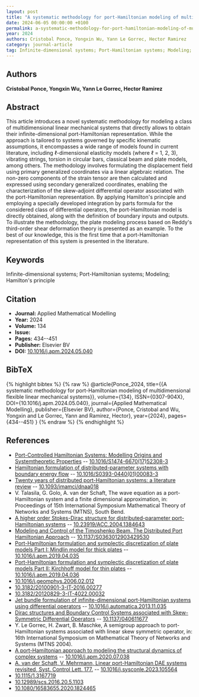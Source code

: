 ```yaml
---
layout: post
title: "A systematic methodology for port-Hamiltonian modeling of multidimensional flexible linear mechanical systems"
date: 2024-06-05 00:00:00 +0100
permalink: a-systematic-methodology-for-port-hamiltonian-modeling-of-multidimensional-flexible-linear-mechanical-systems
year: 2024
authors: Cristobal Ponce, Yongxin Wu, Yann Le Gorrec, Hector Ramirez
category: journal-article
tag: Infinite-dimensional systems; Port-Hamiltonian systems; Modeling; Hamilton's principle
---
```

 
## Authors
**Cristobal Ponce, Yongxin Wu, Yann Le Gorrec, Hector Ramirez**
 
## Abstract
This article introduces a novel systematic methodology for modeling a class of multidimensional linear mechanical systems that directly allows to obtain their infinite-dimensional port-Hamiltonian representation. While the approach is tailored to systems governed by specific kinematic assumptions, it encompasses a wide range of models found in current literature, including ℓ-dimensional elasticity models (where ℓ = 1, 2, 3), vibrating strings, torsion in circular bars, classical beam and plate models, among others. The methodology involves formulating the displacement field using primary generalized coordinates via a linear algebraic relation. The non-zero components of the strain tensor are then calculated and expressed using secondary generalized coordinates, enabling the characterization of the skew-adjoint differential operator associated with the port-Hamiltonian representation. By applying Hamilton's principle and employing a specially developed integration by parts formula for the considered class of differential operators, the port-Hamiltonian model is directly obtained, along with the definition of boundary inputs and outputs. To illustrate the methodology, the plate modeling process based on Reddy's third-order shear deformation theory is presented as an example. To the best of our knowledge, this is the first time that a port-Hamiltonian representation of this system is presented in the literature.
 
## Keywords
Infinite-dimensional systems; Port-Hamiltonian systems; Modeling; Hamilton's principle
 
## Citation
- **Journal:** Applied Mathematical Modelling
- **Year:** 2024
- **Volume:** 134
- **Issue:** 
- **Pages:** 434--451
- **Publisher:** Elsevier BV
- **DOI:** [10.1016/j.apm.2024.05.040](https://doi.org/10.1016/j.apm.2024.05.040)
 
## BibTeX
{% highlight bibtex %}
{% raw %}
@article{Ponce_2024,
  title={{A systematic methodology for port-Hamiltonian modeling of multidimensional flexible linear mechanical systems}},
  volume={134},
  ISSN={0307-904X},
  DOI={10.1016/j.apm.2024.05.040},
  journal={Applied Mathematical Modelling},
  publisher={Elsevier BV},
  author={Ponce, Cristobal and Wu, Yongxin and Le Gorrec, Yann and Ramirez, Hector},
  year={2024},
  pages={434--451}
}
{% endraw %}
{% endhighlight %}
 
## References
- [Port-Controlled Hamiltonian Systems: Modelling Origins and Systemtheoretic Properties](port-controlled-hamiltonian-systems-modelling-origins-and-systemtheoretic-properties-92) -- [10.1016/S1474-6670(17)52308-3](https://doi.org/10.1016/S1474-6670(17)52308-3)
- [Hamiltonian formulation of distributed-parameter systems with boundary energy flow](hamiltonian-formulation-of-distributed-parameter-systems-with-boundary-energy-flow) -- [10.1016/S0393-0440(01)00083-3](https://doi.org/10.1016/S0393-0440(01)00083-3)
- [Twenty years of distributed port-Hamiltonian systems: a literature review](twenty-years-of-distributed-port-hamiltonian-systems-a-literature-review) -- [10.1093/imamci/dnaa018](https://doi.org/10.1093/imamci/dnaa018)
- V. Talasila, G. Golo, A. van der Schaft, The wave equation as a port-Hamiltonian system and a finite dimensional approximation, in: Proceedings of 15th International Symposium Mathematical Theory of Networks and Systems (MTNS), South Bend.
- [A higher order Stokes-Dirac structure for distributed-parameter port-Hamiltonian systems](a-higher-order-stokes-dirac-structure-for-distributed-parameter-port-hamiltonian-systems) -- [10.23919/ACC.2004.1384643](https://doi.org/10.23919/ACC.2004.1384643)
- [Modeling and Control of the Timoshenko Beam. The Distributed Port Hamiltonian Approach](modeling-and-control-of-the-timoshenko-beam-the-distributed-port-hamiltonian-approach) -- [10.1137/S0363012903429530](https://doi.org/10.1137/S0363012903429530)
- [Port-Hamiltonian formulation and symplectic discretization of plate models Part I: Mindlin model for thick plates](port-hamiltonian-formulation-and-symplectic-discretization-of-plate-models-part-i-mindlin-model-for-thick-plates) -- [10.1016/j.apm.2019.04.035](https://doi.org/10.1016/j.apm.2019.04.035)
- [Port-Hamiltonian formulation and symplectic discretization of plate models Part II: Kirchhoff model for thin plates](port-hamiltonian-formulation-and-symplectic-discretization-of-plate-models-part-ii-kirchhoff-model-for-thin-plates) -- [10.1016/j.apm.2019.04.036](https://doi.org/10.1016/j.apm.2019.04.036)
- [10.1016/j.geomphys.2006.02.012](https://doi.org/10.1016/j.geomphys.2006.02.012)
- [10.3182/20100901-3-IT-2016.00277](https://doi.org/10.3182/20100901-3-IT-2016.00277)
- [10.3182/20120829-3-IT-4022.00032](https://doi.org/10.3182/20120829-3-IT-4022.00032)
- [Jet bundle formulation of infinite-dimensional port-Hamiltonian systems using differential operators](jet-bundle-formulation-of-infinite-dimensional-port-hamiltonian-systems-using-differential-operators) -- [10.1016/j.automatica.2013.11.035](https://doi.org/10.1016/j.automatica.2013.11.035)
- [Dirac structures and Boundary Control Systems associated with Skew-Symmetric Differential Operators](dirac-structures-and-boundary-control-systems-associated-with-skew-symmetric-differential-operators) -- [10.1137/040611677](https://doi.org/10.1137/040611677)
- Y. Le Gorrec, H. Zwart, B. Maschke, A semigroup approach to port-Hamiltonian systems associated with linear skew symmetric operator, in: 16th International Symposium on Mathematical Theory of Networks and Systems (MTNS 2004).
- [A port-Hamiltonian approach to modeling the structural dynamics of complex systems](a-port-hamiltonian-approach-to-modeling-the-structural-dynamics-of-complex-systems) -- [10.1016/j.apm.2020.07.038](https://doi.org/10.1016/j.apm.2020.07.038)
- [A. van der Schaft, V. Mehrmann, Linear port-Hamiltonian DAE systems revisited, Syst. Control Lett. 177.](linear-port-hamiltonian-dae-systems-revisited) -- [10.1016/j.sysconle.2023.105564](https://doi.org/10.1016/j.sysconle.2023.105564)
- [10.1115/1.3167719](https://doi.org/10.1115/1.3167719)
- [10.12989/scs.2016.20.5.1103](https://doi.org/10.12989/scs.2016.20.5.1103)
- [10.1080/16583655.2020.1824465](https://doi.org/10.1080/16583655.2020.1824465)

